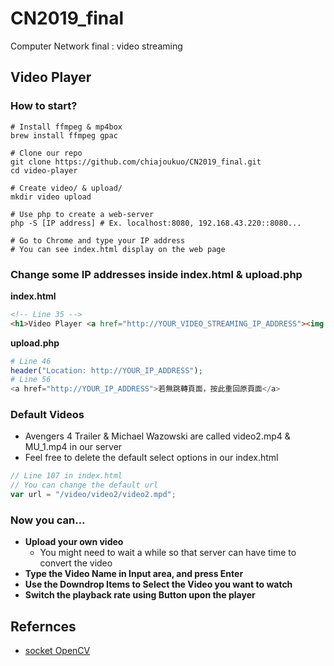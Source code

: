 # CN2019_final
Computer Network final : video streaming

## Video Player
### How to start?
```python3
# Install ffmpeg & mp4box
brew install ffmpeg gpac

# Clone our repo
git clone https://github.com/chiajoukuo/CN2019_final.git
cd video-player

# Create video/ & upload/
mkdir video upload

# Use php to create a web-server
php -S [IP address] # Ex. localhost:8080, 192.168.43.220::8080...

# Go to Chrome and type your IP address
# You can see index.html display on the web page
```
### Change some IP addresses inside index.html & upload.php
**index.html**
```html
<!-- Line 35 -->
<h1>Video Player <a href="http://YOUR_VIDEO_STREAMING_IP_ADDRESS"><img src="non.png" class="icon"/></a></h1>
```
**upload.php**
```php
# Line 46
header("Location: http://YOUR_IP_ADDRESS"); 
# Line 56
<a href="http://YOUR_IP_ADDRESS">若無跳轉頁面，按此重回原頁面</a>
```
### Default Videos
* Avengers 4 Trailer & Michael Wazowski are called video2.mp4 & MU_1.mp4 in our server
* Feel free to delete the default select options in our index.html
```javascript
// Line 107 in index.html
// You can change the default url
var url = "/video/video2/video2.mpd";
```

### Now you can...
* **Upload your own video**
  - You might need to wait a while so that server can have time to convert the video
* **Type the Video Name in Input area, and press Enter**
* **Use the Downdrop Items to Select the Video you want to watch**
* **Switch the playback rate using Button upon the player**

## Refernces
* [socket OpenCV](http://blog.maxkit.com.tw/2017/07/socket-opencv-client.html)
